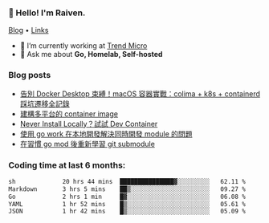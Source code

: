 <!-- ![Codewars](https://www.codewars.com/users/omegaatt36/badges/small) -->
### 👋 Hello! I'm Raiven.
[Blog](https://www.omegaatt.com) • [Links](https://link.omegaatt.com)

- 🔭 I’m currently working at [Trend Micro](https://www.trendmicro.com)
- 💬 Ask me about **Go, Homelab, Self-hosted**

### Blog posts
<!-- BLOG-POST-LIST:START -->
- [告別 Docker Desktop 束縛！macOS 容器實戰：colima + k8s + containerd 踩坑遷移全記錄](https://www.omegaatt.com/blogs/develop/2025/colima_docker_alternative_on_macos/)
- [建構多平台的 container image](https://www.omegaatt.com/blogs/develop/2025/building_multiple_platform_container_image/)
- [Never Install Locally？試試 Dev Container](https://www.omegaatt.com/blogs/develop/2025/dev_container/)
- [使用 go work 在本地開發解決同時開發 module 的問題](https://www.omegaatt.com/blogs/develop/2025/go_module_and_go_work/)
- [在習慣 go mod 後重新學習 git submodule](https://www.omegaatt.com/blogs/develop/2025/git_submodule_turorial/)
<!-- BLOG-POST-LIST:END -->

### Coding time at last 6 months:
<!--START_SECTION:waka-->

```txt
sh             20 hrs 44 mins  ███████████████▓░░░░░░░░░   62.11 %
Markdown       3 hrs 5 mins    ██▒░░░░░░░░░░░░░░░░░░░░░░   09.27 %
Go             2 hrs 1 min     █▓░░░░░░░░░░░░░░░░░░░░░░░   06.08 %
YAML           1 hr 52 mins    █▒░░░░░░░░░░░░░░░░░░░░░░░   05.61 %
JSON           1 hr 42 mins    █▒░░░░░░░░░░░░░░░░░░░░░░░   05.09 %
```

<!--END_SECTION:waka-->
